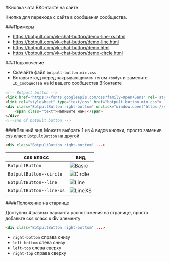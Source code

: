 #Кнопка чата ВКонтакте на сайте

Кнопка для перехода с сайта в сообщения сообщества.

###Примеры
- https://botpult.com/vk-chat-button/demo-line-xs.html 
- https://botpult.com/vk-chat-button/demo-line.html 
- https://botpult.com/vk-chat-button/demo.html 
- https://botpult.com/vk-chat-button/demo-circle.html

###Подключение

- Скачайте файл `botpult-button.min.css`
- Вставьте код перед закрывающимся тегом ```<body>``` и замените ```ID_Сообщества``` на id вашего сообщества ВКонтакте
```html
<!-- Botpult button -->
<link href='https://fonts.googleapis.com/css?family=Open+Sans' rel='stylesheet' type='text/css'>
<link rel="stylesheet" type="text/css" href="botpult-button.min.css">
<div class="BotpultButton right-bottom" onclick="window.open('https://vk.com/im?sel=-' + ID_Сообщества, '_blank').focus()">
    <span class="text">Напишите нам!</span>
</div>
<!--End of botpult button -->
```

####Вешний вид
Можете выбрать 1 из 4 видов кнопки, просто заменив css класс `BotpultButton` на другой
```html
<div class="BotpultButton right-bottom" ...>
```

css класс | вид
--------- | ---
```BotpultButton``` | ![Basic](https://raw.githubusercontent.com/botpult/vk-chat-button/master/img/basic.jpg)
```BotpultButton--circle``` | ![Circle](https://raw.githubusercontent.com/botpult/vk-chat-button/master/img/circle.jpg)
```BotpultButton--line``` | ![Line](https://raw.githubusercontent.com/botpult/vk-chat-button/master/img/line.jpg)
```BotpultButton--line-xs``` | ![LineXS](https://raw.githubusercontent.com/botpult/vk-chat-button/master/img/line-xs.jpg)

####Положение на старинце

Доступны 4 разных варианта расположения на странице, просто добавьте css класс к div элементу
```html
<div class="BotpultButton right-bottom" ...>
```

- `right-bottom` справа снизу
- `left-bottom` слева снизу
- `left-top` слева сверху
- `right-top` справа сверху
